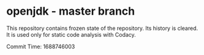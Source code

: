 # openjdk - master branch

This repository contains frozen state of the repository.
Its history is cleared. It is used only for static code
analysis with Codacy.

Commit Time: 1688746003